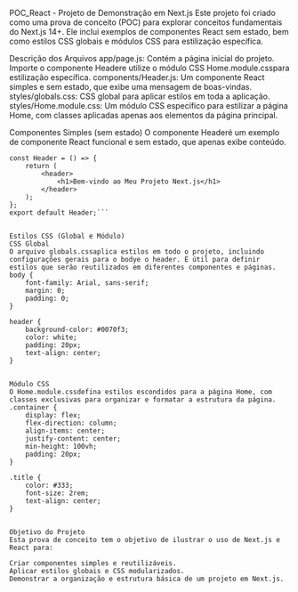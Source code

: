 POC_React - Projeto de Demonstração em Next.js
Este projeto foi criado como uma prova de conceito (POC) para explorar conceitos fundamentais do Next.js 14+. Ele inclui exemplos de componentes React sem estado, bem como estilos CSS globais e módulos CSS para estilização específica.

Descrição dos Arquivos
app/page.js: Contém a página inicial do projeto. Importe o componente Headere utilize o módulo CSS Home.module.csspara estilização específica.
components/Header.js: Um componente React simples e sem estado, que exibe uma mensagem de boas-vindas.
styles/globals.css: CSS global para aplicar estilos em toda a aplicação.
styles/Home.module.css: Um módulo CSS específico para estilizar a página Home, com classes aplicadas apenas aos elementos da página principal.


Componentes Simples (sem estado)
O componente Headeré um exemplo de componente React funcional e sem estado, que apenas exibe conteúdo.
```import React from 'react';
const Header = () => {
    return (
        <header>
            <h1>Bem-vindo ao Meu Projeto Next.js</h1>
        </header>
    );
};
export default Header;```


Estilos CSS (Global e Módulo)
CSS Global
O arquivo globals.cssaplica estilos em todo o projeto, incluindo configurações gerais para o bodye o header. É útil para definir estilos que serão reutilizados em diferentes componentes e páginas.
body {
    font-family: Arial, sans-serif;
    margin: 0;
    padding: 0;
}

header {
    background-color: #0070f3;
    color: white;
    padding: 20px;
    text-align: center;
}


Módulo CSS
O Home.module.cssdefina estilos escondidos para a página Home, com classes exclusivas para organizar e formatar a estrutura da página.
.container {
    display: flex;
    flex-direction: column;
    align-items: center;
    justify-content: center;
    min-height: 100vh;
    padding: 20px;
}

.title {
    color: #333;
    font-size: 2rem;
    text-align: center;
}


Objetivo do Projeto
Esta prova de conceito tem o objetivo de ilustrar o uso de Next.js e React para:

Criar componentes simples e reutilizáveis.
Aplicar estilos globais e CSS modularizados.
Demonstrar a organização e estrutura básica de um projeto em Next.js.
